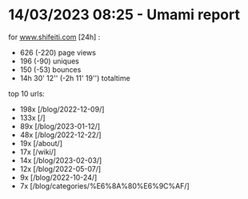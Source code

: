 # 14/03/2023 08:25 - Umami report
for www.shifeiti.com [24h] :

 - 626 (-220) page views
 - 196 (-90) uniques
 - 150 (-53) bounces
 - 14h 30' 12'' (-2h 11' 19'') totaltime


top 10 urls:
 - 198x [/blog/2022-12-09/]
 - 133x [/]
 - 89x [/blog/2023-01-12/]
 - 48x [/blog/2022-12-22/]
 - 19x [/about/]
 - 17x [/wiki/]
 - 14x [/blog/2023-02-03/]
 - 12x [/blog/2022-05-07/]
 - 9x [/blog/2022-10-24/]
 - 7x [/blog/categories/%E6%8A%80%E6%9C%AF/]


